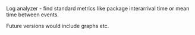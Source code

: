 Log analyzer - find standard metrics like package interarrival time or mean time between events.

Future versions would include graphs etc.

